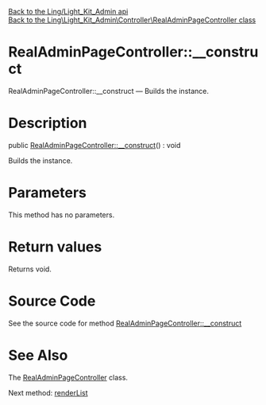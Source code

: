 [Back to the Ling/Light_Kit_Admin api](https://github.com/lingtalfi/Light_Kit_Admin/blob/master/doc/api/Ling/Light_Kit_Admin.md)<br>
[Back to the Ling\Light_Kit_Admin\Controller\RealAdminPageController class](https://github.com/lingtalfi/Light_Kit_Admin/blob/master/doc/api/Ling/Light_Kit_Admin/Controller/RealAdminPageController.md)


RealAdminPageController::__construct
================



RealAdminPageController::__construct — Builds the instance.




Description
================


public [RealAdminPageController::__construct](https://github.com/lingtalfi/Light_Kit_Admin/blob/master/doc/api/Ling/Light_Kit_Admin/Controller/RealAdminPageController/__construct.md)() : void




Builds the instance.




Parameters
================

This method has no parameters.


Return values
================

Returns void.








Source Code
===========
See the source code for method [RealAdminPageController::__construct](https://github.com/lingtalfi/Light_Kit_Admin/blob/master/Controller/RealAdminPageController.php#L31-L35)


See Also
================

The [RealAdminPageController](https://github.com/lingtalfi/Light_Kit_Admin/blob/master/doc/api/Ling/Light_Kit_Admin/Controller/RealAdminPageController.md) class.

Next method: [renderList](https://github.com/lingtalfi/Light_Kit_Admin/blob/master/doc/api/Ling/Light_Kit_Admin/Controller/RealAdminPageController/renderList.md)<br>

